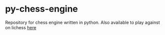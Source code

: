 # py-chess-engine

Repository for chess engine written in python. Also available to play against on lichess [here](https://lichess.org/@/botrachmaninov)
